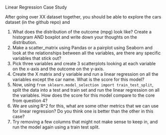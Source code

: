 Linear Regression Case Study

After going over XX dataset together, you should be able to explore the cars dataset (in the github repo) and 

1.	What does the distribution of the outcome (mpg) look like? Create a histogram AND boxplot and write down your thoughts on the distribution.
2.	Make a scatter_matrix using Pandas or a pairplot using Seaborn and look at the relationships between all the variables, are there any specific variables that stick out?
3.	Pick three variables and create 3 scatterplots looking at each variable on the x-axis and the outcome on the y-axis.
4.	Create the X matrix and y variable and run a linear regression on all the variables except the car name. What is the score for this model?
5.	Now, using `from sklearn.model_selection import train_test_split`, split the data into a test and train set and run the linear regression on all the variables. How does the score for this model compare to the core from question 4?
6.	We are using R^2 for this, what are some other metrics that we can use for linear regression? Do you think one is better than the other in this case?
7. Try removing a few columns that might not make sense to keep in, and run the model again using a train test split.
